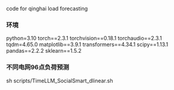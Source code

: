 code for qinghai load forecasting
### 环境
python=3.10
torch==2.3.1
torchvision==0.18.1
torchaudio==2.3.1
tqdm=4.65.0
matplotlib==3.9.1
transformers==4.34.1
scipy==1.13.1
pandas==2.2.2
sklearn==1.5.2


### 不同电网96点负荷预测
sh scripts/TimeLLM_SocialSmart_dlinear.sh
